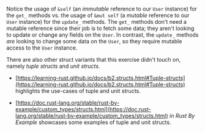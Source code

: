 Notice the usage of `&self` (an _immutable_ reference to our `User` instance) for the `get_` methods vs. the usage of `&mut self` (a _mutable_ reference to our `User` instance) for the `update_` methods. The `get_` methods don't need a mutable reference since their job is to fetch some data; they aren't looking to update or change any fields on the `User`. In contrast, the `update_` methods _are_ looking to change some data on the `User`, so they require mutable access to the `User` instance. 

There are also other struct variants that this exercise didn't touch on, namely _tuple structs_ and _unit structs_.

- [https://learning-rust.github.io/docs/b2.structs.html#Tuple-structs](https://learning-rust.github.io/docs/b2.structs.html#Tuple-structs) highlights the use-cases of tuple and unit structs.

- [https://doc.rust-lang.org/stable/rust-by-example/custom_types/structs.html](https://doc.rust-lang.org/stable/rust-by-example/custom_types/structs.html) in _Rust By Example_ showcases some examples of tuple and unit structs.